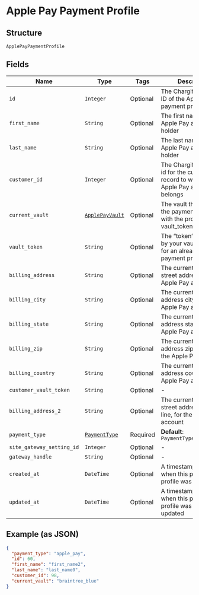 
# Apple Pay Payment Profile

## Structure

`ApplePayPaymentProfile`

## Fields

| Name | Type | Tags | Description |
|  --- | --- | --- | --- |
| `id` | `Integer` | Optional | The Chargify-assigned ID of the Apple Pay payment profile. |
| `first_name` | `String` | Optional | The first name of the Apple Pay account holder |
| `last_name` | `String` | Optional | The last name of the Apple Pay account holder |
| `customer_id` | `Integer` | Optional | The Chargify-assigned id for the customer record to which the Apple Pay account belongs |
| `current_vault` | [`ApplePayVault`](../../doc/models/apple-pay-vault.md) | Optional | The vault that stores the payment profile with the provided vault_token. |
| `vault_token` | `String` | Optional | The “token” provided by your vault storage for an already stored payment profile |
| `billing_address` | `String` | Optional | The current billing street address for the Apple Pay account |
| `billing_city` | `String` | Optional | The current billing address city for the Apple Pay account |
| `billing_state` | `String` | Optional | The current billing address state for the Apple Pay account |
| `billing_zip` | `String` | Optional | The current billing address zip code for the Apple Pay account |
| `billing_country` | `String` | Optional | The current billing address country for the Apple Pay account |
| `customer_vault_token` | `String` | Optional | - |
| `billing_address_2` | `String` | Optional | The current billing street address, second line, for the Apple Pay account |
| `payment_type` | [`PaymentType`](../../doc/models/payment-type.md) | Required | **Default**: `PaymentType::APPLE_PAY` |
| `site_gateway_setting_id` | `Integer` | Optional | - |
| `gateway_handle` | `String` | Optional | - |
| `created_at` | `DateTime` | Optional | A timestamp indicating when this payment profile was created |
| `updated_at` | `DateTime` | Optional | A timestamp indicating when this payment profile was last updated |

## Example (as JSON)

```json
{
  "payment_type": "apple_pay",
  "id": 60,
  "first_name": "first_name2",
  "last_name": "last_name0",
  "customer_id": 98,
  "current_vault": "braintree_blue"
}
```

